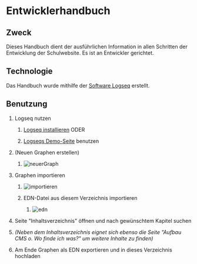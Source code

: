 # Entwicklerhandbuch

## Zweck

Dieses Handbuch dient der ausführlichen Information in allen Schritten der Entwicklung der Schulwebsite. Es ist an Entwickler gerichtet.

## Technologie

Das Handbuch wurde mithilfe der [Software Logseq](https://logseq.com) erstellt.

## Benutzung

1. Logseq nutzen

    1. [Logseq installieren](https://logseq.com/downloads) ODER

    2. [Logseqs Demo-Seite](https://demo.logseq.com) benutzen

2. (Neuen Graphen erstellen)

   1. ![neuerGraph](https://github.com/gruener-campus-malchow/gcmofficial/assets/66792136/98dae564-f919-435f-a9c7-1aa6aa921ebd)

4. Graphen importieren

    1. ![importieren](https://github.com/gruener-campus-malchow/gcmofficial/assets/66792136/f0ef973e-8806-4285-9496-1a710be05688)

    2. EDN-Datei aus diesem Verzeichnis importieren
    
        1. ![edn](https://github.com/gruener-campus-malchow/gcmofficial/assets/66792136/78874bb9-79c8-49f9-88c0-89e9b6276ae2)

6. Seite "Inhaltsverzeichnis" öffnen und nach gewünschtem Kapitel suchen

7. *(Neben dem Inhaltsverzeichnis eignet sich ebenso die Seite "Aufbau CMS o. Wo finde ich was?" um weitere Inhalte zu finden)*

8. Am Ende Graphen als EDN exportieren und in dieses Verzeichnis hochladen
